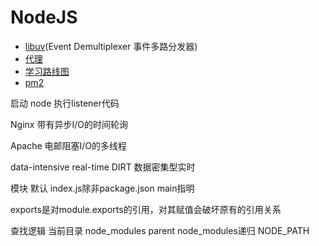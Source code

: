 # NodeJS

- [libuv](http://nikhilm.github.io/uvbook/)(Event Demultiplexer 事件多路分发器)
- [代理](https://github.com/chimurai/http-proxy-middleware)
- [学习路线图](http://blog.fens.me/nodejs-roadmap/)
- [pm2](https://pm2.io/doc/en/runtime/overview/)

启动 node 执行listener代码

Nginx 带有异步I/O的时间轮询

Apache 电邮阻塞I/O的多线程

data-intensive real-time DIRT 数据密集型实时

模块
默认 index.js除非package.json main指明

exports是对module.exports的引用，对其赋值会破坏原有的引用关系

查找逻辑
当前目录
node_modules
parent node_modules递归
NODE_PATH

